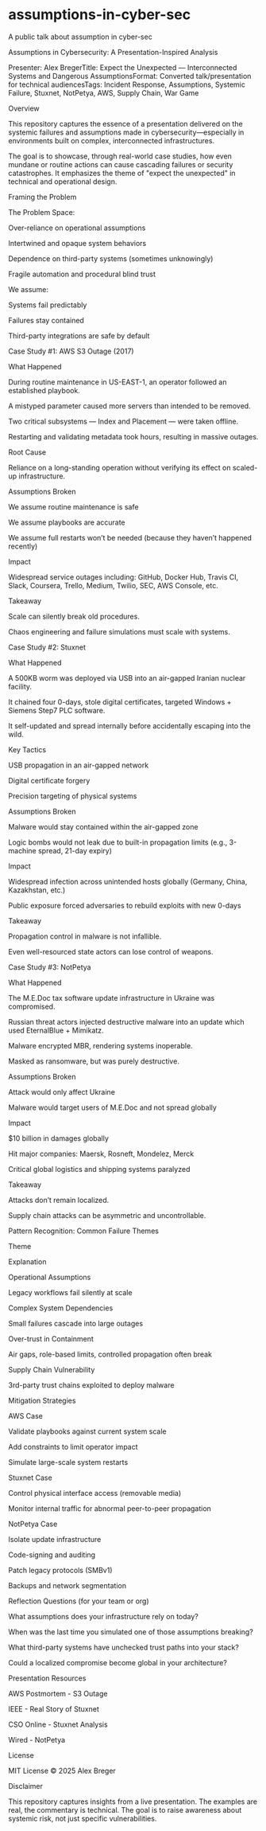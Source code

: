 # assumptions-in-cyber-sec
A public talk about assumption in cyber-sec

Assumptions in Cybersecurity: A Presentation-Inspired Analysis

Presenter: Alex BregerTitle: Expect the Unexpected — Interconnected Systems and Dangerous AssumptionsFormat: Converted talk/presentation for technical audiencesTags: Incident Response, Assumptions, Systemic Failure, Stuxnet, NotPetya, AWS, Supply Chain, War Game

Overview

This repository captures the essence of a presentation delivered on the systemic failures and assumptions made in cybersecurity—especially in environments built on complex, interconnected infrastructures.

The goal is to showcase, through real-world case studies, how even mundane or routine actions can cause cascading failures or security catastrophes. It emphasizes the theme of "expect the unexpected" in technical and operational design.

Framing the Problem

The Problem Space:

Over-reliance on operational assumptions

Intertwined and opaque system behaviors

Dependence on third-party systems (sometimes unknowingly)

Fragile automation and procedural blind trust

We assume:

Systems fail predictably

Failures stay contained

Third-party integrations are safe by default

Case Study #1: AWS S3 Outage (2017)

What Happened

During routine maintenance in US-EAST-1, an operator followed an established playbook.

A mistyped parameter caused more servers than intended to be removed.

Two critical subsystems — Index and Placement — were taken offline.

Restarting and validating metadata took hours, resulting in massive outages.

Root Cause

Reliance on a long-standing operation without verifying its effect on scaled-up infrastructure.

Assumptions Broken

We assume routine maintenance is safe

We assume playbooks are accurate

We assume full restarts won’t be needed (because they haven’t happened recently)

Impact

Widespread service outages including:
GitHub, Docker Hub, Travis CI, Slack, Coursera, Trello, Medium, Twilio, SEC, AWS Console, etc.

Takeaway

Scale can silently break old procedures.

Chaos engineering and failure simulations must scale with systems.

Case Study #2: Stuxnet

What Happened

A 500KB worm was deployed via USB into an air-gapped Iranian nuclear facility.

It chained four 0-days, stole digital certificates, targeted Windows + Siemens Step7 PLC software.

It self-updated and spread internally before accidentally escaping into the wild.

Key Tactics

USB propagation in an air-gapped network

Digital certificate forgery

Precision targeting of physical systems

Assumptions Broken

Malware would stay contained within the air-gapped zone

Logic bombs would not leak due to built-in propagation limits (e.g., 3-machine spread, 21-day expiry)

Impact

Widespread infection across unintended hosts globally (Germany, China, Kazakhstan, etc.)

Public exposure forced adversaries to rebuild exploits with new 0-days

Takeaway

Propagation control in malware is not infallible.

Even well-resourced state actors can lose control of weapons.

Case Study #3: NotPetya

What Happened

The M.E.Doc tax software update infrastructure in Ukraine was compromised.

Russian threat actors injected destructive malware into an update which used EternalBlue + Mimikatz.

Malware encrypted MBR, rendering systems inoperable.

Masked as ransomware, but was purely destructive.

Assumptions Broken

Attack would only affect Ukraine

Malware would target users of M.E.Doc and not spread globally

Impact

$10 billion in damages globally

Hit major companies: Maersk, Rosneft, Mondelez, Merck

Critical global logistics and shipping systems paralyzed

Takeaway

Attacks don’t remain localized.

Supply chain attacks can be asymmetric and uncontrollable.

Pattern Recognition: Common Failure Themes

Theme

Explanation

Operational Assumptions

Legacy workflows fail silently at scale

Complex System Dependencies

Small failures cascade into large outages

Over-trust in Containment

Air gaps, role-based limits, controlled propagation often break

Supply Chain Vulnerability

3rd-party trust chains exploited to deploy malware

Mitigation Strategies

AWS Case

Validate playbooks against current system scale

Add constraints to limit operator impact

Simulate large-scale system restarts

Stuxnet Case

Control physical interface access (removable media)

Monitor internal traffic for abnormal peer-to-peer propagation

NotPetya Case

Isolate update infrastructure

Code-signing and auditing

Patch legacy protocols (SMBv1)

Backups and network segmentation

Reflection Questions (for your team or org)

What assumptions does your infrastructure rely on today?

When was the last time you simulated one of those assumptions breaking?

What third-party systems have unchecked trust paths into your stack?

Could a localized compromise become global in your architecture?

Presentation Resources

AWS Postmortem - S3 Outage

IEEE - Real Story of Stuxnet

CSO Online - Stuxnet Analysis

Wired - NotPetya

License

MIT License © 2025 Alex Breger

Disclaimer

This repository captures insights from a live presentation. The examples are real, the commentary is technical. The goal is to raise awareness about systemic risk, not just specific vulnerabilities.

